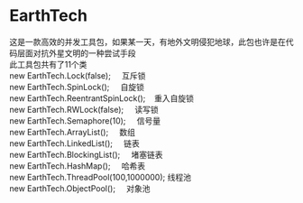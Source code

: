 # EarthTech
这是一款高效的并发工具包，如果某一天，有地外文明侵犯地球，此包也许是在代码层面对抗外星文明的一种尝试手段</br>
此工具包共有了11个类</br>
new EarthTech.Lock(false);&nbsp;&nbsp;&nbsp;&nbsp;&nbsp;互斥锁</br>
new EarthTech.SpinLock();&nbsp;&nbsp;&nbsp;&nbsp;&nbsp;自旋锁</br>
new EarthTech.ReentrantSpinLock();&nbsp;&nbsp;&nbsp;&nbsp;重入自旋锁</br>
new EarthTech.RWLock(false);&nbsp;&nbsp;&nbsp;&nbsp;&nbsp;读写锁</br>
new EarthTech.Semaphore(10);&nbsp;&nbsp;&nbsp;&nbsp;&nbsp;信号量</br>
new EarthTech.ArrayList();&nbsp;&nbsp;&nbsp;&nbsp;&nbsp;数组</br>
new EarthTech.LinkedList();&nbsp;&nbsp;&nbsp;&nbsp;&nbsp;链表</br>
new EarthTech.BlockingList();&nbsp;&nbsp;&nbsp;&nbsp;&nbsp;堵塞链表</br>
new EarthTech.HashMap();&nbsp;&nbsp;&nbsp;&nbsp;&nbsp;哈希表</br>
new EarthTech.ThreadPool(100,1000000);&nbsp;线程池</br>
new EarthTech.ObjectPool();&nbsp;&nbsp;&nbsp;&nbsp;&nbsp;对象池</br>

